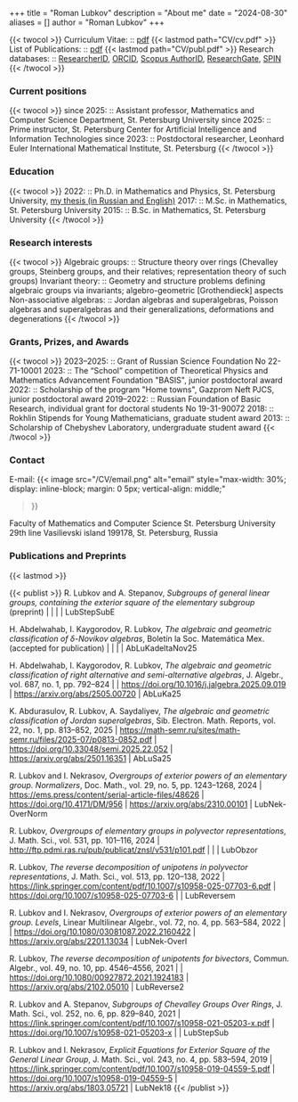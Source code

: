 +++
title = "Roman Lubkov"
description = "About me"
date = "2024-08-30"
aliases = []
author = "Roman Lubkov"
+++

{{< twocol >}}
Curriculum Vitae: :: [pdf](https://lubkov.spbu.ru/CV/cv.pdf) {{< lastmod path="CV/cv.pdf" >}}
List of Publications: :: [pdf](https://lubkov.spbu.ru/CV/publ.pdf) {{< lastmod path="CV/publ.pdf" >}}
Research databases: :: [ResearcherID](https://www.researcherid.com/rid/G-2203-2018), [ORCID](https://orcid.org/0000-0002-6478-5738), [Scopus AuthorID](https://www.scopus.com/authid/detail.uri?authorId=57211688585), [ResearchGate](https://www.researchgate.net/profile/Roman-Lubkov), [SPIN](https://www.elibrary.ru/author_profile.asp?authorid=976461)
{{< /twocol >}}

### Current positions

{{< twocol >}}
since 2025: :: Assistant professor, Mathematics and Computer Science Department, St. Petersburg University
since 2025: :: Prime instructor, St. Petersburg Center for Artificial Intelligence and Information Technologies
since 2023: :: Postdoctoral researcher, Leonhard Euler International Mathematical Institute, St. Petersburg
{{< /twocol >}}


### Education

{{< twocol >}}
2022: :: Ph.D. in Mathematics and Physics, St. Petersburg University, [my thesis (in Russian and English)](https://lubkov.spbu.ru/CV/thesis.pdf)
2017: :: M.Sc. in Mathematics, St. Petersburg University
2015: :: B.Sc. in Mathematics, St. Petersburg University
{{< /twocol >}}



### Research interests

{{< twocol >}}
Algebraic groups: :: Structure theory over rings (Chevalley groups, Steinberg groups, and their relatives; representation theory of such groups)
Invariant theory: :: Geometry and structure problems defining algebraic groups via invariants; algebro-geometric [Grothendieck] aspects
Non-associative algebras: :: Jordan algebras and superalgebras, Poisson algebras and superalgebras and their generalizations, deformations and degenerations
{{< /twocol >}}



### Grants, Prizes, and Awards

{{< twocol >}}
2023–2025: :: Grant of Russian Science Foundation No 22-71-10001
2023: :: The “School” competition of Theoretical Physics and Mathematics Advancement Foundation "BASIS", junior postdoctoral award
2022: :: Scholarship of the program "Home towns", Gazprom Neft PJCS, junior postdoctoral award
2019–2022: :: Russian Foundation of Basic Research, individual grant for doctoral students No 19-31-90072
2018: :: Rokhlin Stipends for Young Mathematicians, graduate student award
2013: :: Scholarship of Chebyshev Laboratory, undergraduate student award
{{< /twocol >}}


### Contact
E-mail: {{< image 
    src="/CV/email.png" 
    alt="email" 
    style="max-width: 30%; display: inline-block; margin: 0 5px; vertical-align: middle;" 
>}}


Faculty of Mathematics and Computer Science
St. Petersburg University
29th line Vasilievski island
199178, St. Petersburg, Russia

### Publications and Preprints
{{< lastmod >}}

{{< publist >}}
R. Lubkov and A. Stepanov, *Subgroups of general linear groups, containing the exterior square of the elementary subgroup* (preprint) |  |  |  | LubStepSubE

H. Abdelwahab, I. Kaygorodov, R. Lubkov, *The algebraic and geometric classification of $\delta$-Novikov algebras*, Boletín la Soc. Matemática Mex. (accepted for publication) |  |  |  | AbLuKadeltaNov25

H. Abdelwahab, I. Kaygorodov, R. Lubkov, *The algebraic and geometric classification of right alternative and semi-alternative algebras*, J. Algebr., vol. 687, no. 1, pp. 792–824 |  | https://doi.org/10.1016/j.jalgebra.2025.09.019 | https://arxiv.org/abs/2505.00720 | AbLuKa25

K. Abdurasulov, R. Lubkov, A. Saydaliyev, *The algebraic and geometric classification of Jordan superalgebras*, Sib. Electron. Math. Reports, vol. 22, no. 1, pp. 813–852, 2025 | https://math-semr.ru/sites/math-semr.ru/files/2025-07/p0813-0852.pdf | https://doi.org/10.33048/semi.2025.22.052 | https://arxiv.org/abs/2501.16351 | AbLuSa25

R. Lubkov and I. Nekrasov, *Overgroups of exterior powers of an elementary group. Normalizers*, Doc. Math., vol. 29, no. 5, pp. 1243–1268, 2024 | https://ems.press/content/serial-article-files/48626 | https://doi.org/10.4171/DM/956 | https://arxiv.org/abs/2310.00101 | LubNek-OverNorm

R. Lubkov, *Overgroups of elementary groups in polyvector representations*, J. Math. Sci., vol. 531, pp. 101–116, 2024 | http://ftp.pdmi.ras.ru/pub/publicat/znsl/v531/p101.pdf | | | LubObzor

R. Lubkov, *The reverse decomposition of unipotens in polyvector representations*, J. Math. Sci., vol. 513, pp. 120–138, 2022 | https://link.springer.com/content/pdf/10.1007/s10958-025-07703-6.pdf | https://doi.org/10.1007/s10958-025-07703-6 |  | LubReversem

R. Lubkov and I. Nekrasov, *Overgroups of exterior powers of an elementary group. Levels*, Linear Multilinear Algebr., vol. 72, no. 4, pp. 563–584, 2022 |  | https://doi.org/10.1080/03081087.2022.2160422 | https://arxiv.org/abs/2201.13034 | LubNek-OverI

R. Lubkov, *The reverse decomposition of unipotents for bivectors*, Commun. Algebr., vol. 49, no. 10, pp. 4546–4556, 2021 |  | https://doi.org/10.1080/00927872.2021.1924183 | https://arxiv.org/abs/2102.05010 | LubReverse2

R. Lubkov and A. Stepanov, *Subgroups of Chevalley Groups Over Rings*, J. Math. Sci., vol. 252, no. 6, pp. 829–840, 2021 | https://link.springer.com/content/pdf/10.1007/s10958-021-05203-x.pdf | https://doi.org/10.1007/s10958-021-05203-x |  | LubStepSub

R. Lubkov and I. Nekrasov, *Explicit Equations for Exterior Square of the General Linear Group*, J. Math. Sci., vol. 243, no. 4, pp. 583–594, 2019 | https://link.springer.com/content/pdf/10.1007/s10958-019-04559-5.pdf | https://doi.org/10.1007/s10958-019-04559-5 | https://arxiv.org/abs/1803.05721 | LubNek18
{{< /publist >}}